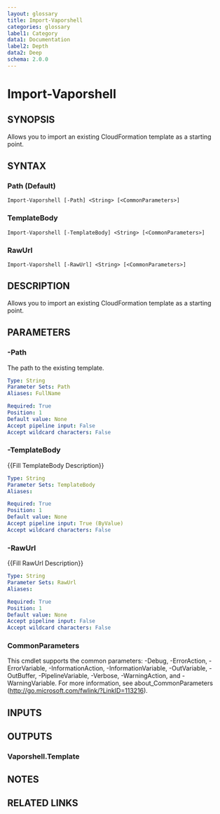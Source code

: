 ```yaml
---
layout: glossary
title: Import-Vaporshell
categories: glossary
label1: Category
data1: Documentation
label2: Depth
data2: Deep
schema: 2.0.0
---
```


# Import-Vaporshell

## SYNOPSIS
Allows you to import an existing CloudFormation template as a starting point.

## SYNTAX

### Path (Default)
```
Import-Vaporshell [-Path] <String> [<CommonParameters>]
```

### TemplateBody
```
Import-Vaporshell [-TemplateBody] <String> [<CommonParameters>]
```

### RawUrl
```
Import-Vaporshell [-RawUrl] <String> [<CommonParameters>]
```

## DESCRIPTION
Allows you to import an existing CloudFormation template as a starting point.

## PARAMETERS

### -Path
The path to the existing template.

```yaml
Type: String
Parameter Sets: Path
Aliases: FullName

Required: True
Position: 1
Default value: None
Accept pipeline input: False
Accept wildcard characters: False
```

### -TemplateBody
{{Fill TemplateBody Description}}

```yaml
Type: String
Parameter Sets: TemplateBody
Aliases:

Required: True
Position: 1
Default value: None
Accept pipeline input: True (ByValue)
Accept wildcard characters: False
```

### -RawUrl
{{Fill RawUrl Description}}

```yaml
Type: String
Parameter Sets: RawUrl
Aliases:

Required: True
Position: 1
Default value: None
Accept pipeline input: False
Accept wildcard characters: False
```

### CommonParameters
This cmdlet supports the common parameters: -Debug, -ErrorAction, -ErrorVariable, -InformationAction, -InformationVariable, -OutVariable, -OutBuffer, -PipelineVariable, -Verbose, -WarningAction, and -WarningVariable.
For more information, see about_CommonParameters (http://go.microsoft.com/fwlink/?LinkID=113216).

## INPUTS

## OUTPUTS

### Vaporshell.Template

## NOTES

## RELATED LINKS
